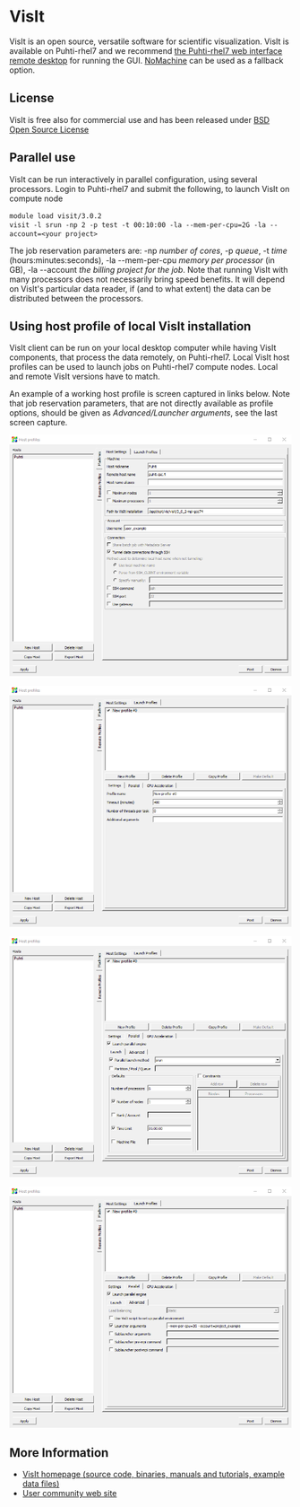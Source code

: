 # VisIt

VisIt is an open source, versatile software for scientific visualization. VisIt is available on Puhti-rhel7 and we recommend [the Puhti-rhel7 web interface remote desktop](../computing/webinterface/desktop.md) for running the GUI. [NoMachine](nomachine.md) can be used as a fallback option.

## License

VisIt is free also for commercial use and has been released under [BSD Open Source License](https://github.com/visit-dav/visit/blob/develop/LICENSE)

## Parallel use

VisIt can be run interactively in parallel configuration, using several processors. Login to Puhti-rhel7 and submit the following, to launch VisIt on compute node

```
module load visit/3.0.2
visit -l srun -np 2 -p test -t 00:10:00 -la --mem-per-cpu=2G -la --account=<your project>
```

The job reservation parameters are: -np *number of cores*, -p *queue*, -t *time* (hours:minutes:seconds), -la --mem-per-cpu *memory per processor* (in GB), -la --account *the billing project for the job*. Note that running VisIt with many processors does not necessarily bring speed benefits. It will depend on VisIt's particular data reader, if (and to what extent) the data can be distributed between the processors.


## Using host profile of local VisIt installation

VisIt client can be run on your local desktop computer while having VisIt components, that process the data remotely, on Puhti-rhel7. Local VisIt host profiles can be used to launch jobs on Puhti-rhel7 compute nodes. Local and remote VisIt versions have to match.

An example of a working host profile is screen captured in links below. Note that job reservation parameters, that are not directly available as profile options, should be given as *Advanced/Launcher arguments*, see the last screen capture.

![Puhti-rhel7 screen capture 1](../img/host_profile_1.png)

![Puhti-rhel7 screen capture 2](../img/host_profile_2.png)

![Puhti-rhel7 screen capture 3](../img/host_profile_3.png)

![Puhti-rhel7 screen capture 4](../img/host_profile_4.png)


## More Information

*  [VisIt homepage (source code, binaries, manuals and tutorials, example data files)](https://wci.llnl.gov/simulation/computer-codes/visit/)
*  [User community web site](http://visitusers.org)
